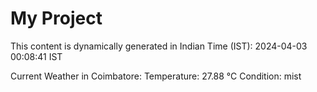 # My Project

This content is dynamically generated in Indian Time (IST): 2024-04-03 00:08:41 IST


Current Weather in Coimbatore:
Temperature: 27.88 °C
Condition: mist
